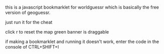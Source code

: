 this is a javascript bookmarklet for worldguessr which is basically the free version of geoguessr.

just run it for the cheat

click r to reset the map
green banner is draggable


if making a bookmarklet and running it doesn't work, enter the code in the console of CTRL+SHIFT+I

